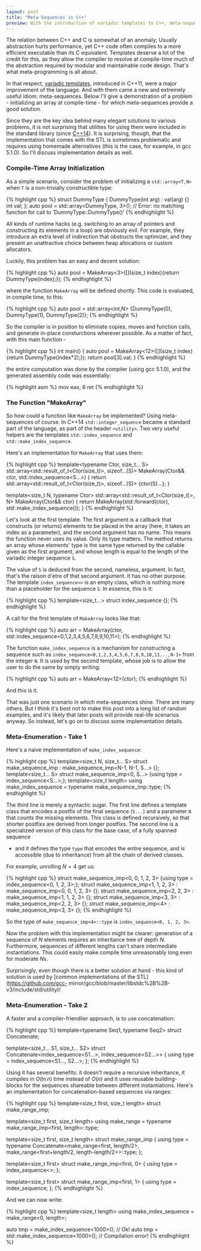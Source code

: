 ```yaml
---
layout: post
title: "Meta-Sequences in C++"
preview: With the introduction of variadic templates to C++, meta-sequences became a central idiom in meta-programming. The standard implementation is not always the best choice.
--- 
```


The relation between C++ and C is somewhat of an anomaly; Usually abstraction
hurts performance, yet C++ code often compiles to a more efficient executable
than its C equivalent. Templates deserve a lot of the credit for this, as they
allow the compiler to resolve at compile-time much of the abstraction required
by modular and maintainable code design. That's what meta-programming is all
about.

In that respect, [variadic
templates](http://en.cppreference.com/w/cpp/language/parameter_pack), introduced
in C++11, were a major improvement of the language. And with them came a new and
extremely useful idiom: meta-sequences. Below I'll give a demonstration of a
problem - initializing an array at compile-time - for which meta-sequences
provide a good solution.

Since they are the key idea behind many elegant solutions to various problems,
it is not surprising that utilities for using them were included in the
standard library (since [C++14](http://en.cppreference.com/w/cpp/utility)). It
is surprising, though, that the implementation that comes with the STL is sometimes
problematic and requires using homemade alternatives (this is the case, for
example, in gcc 5.1.0). So I'll discuss implementation details as well. 
 
### Compile-Time Array Initialization 
 
As a simple scenario, consider the problem of initializing a
```std::array<T,N>``` when ```T``` is a non-trivially constructible type:

{% highlight cpp %}
struct DummyType
{
    DummyType(int arg) : val(arg) {}
    int val;
};
auto pool = std::array<DummyType, 3>(); // Error: no matching function for call to ‘DummyType::DummyType()’
{% endhighlight %}

All kinds of runtime hacks (e.g. switching to an array of pointers and
constructing its elements in a loop) are obviously evil. For example, they
introduce an extra level of indirection that obstructs the optimizer, and they
present an unattractive choice between heap allocations or custom
allocators.

Luckily, this problem has an easy and decent solution:

{% highlight cpp %}
auto pool = MakeArray<3>([](size_t index){return DummyType(index);});
{% endhighlight %}

where the function ```MakeArray``` will be defined shortly. This code is
evaluated, in compile time, to this:

{% highlight cpp %}
auto pool = std::array<int,N> {DummyType(0), DummyType(1), DummyType(2)};
{% endhighlight %}

So the compiler is in position to eliminate copies, moves and function calls,
and generate in-place consturctions wherever possible. As a matter of fact, with
this main function -

{% highlight cpp %}
int main()
{
   auto pool = MakeArray<12>([](size_t index){return DummyType(index*2);});
   return pool[3].val;
}
{% endhighlight %}

the entire computation was done by the compiler (using gcc 5.1.0), and the
generated assembly code was essentially:

{% highlight asm %}
mov     eax, 6
ret
{% endhighlight %}
 
### The Function "MakeArray" 
 
So how could a function like ```MakeArray``` be implemented? Using meta-
sequences of course. In C++14 ```std::integer_sequence``` became a standard part
of the language, as part of the header ```<utility>```. Two very useful helpers
are the templates ```std::index_sequence``` and ```std::make_index_sequence```.

Here's an implementation for ```MakeArray``` that uses them:

{% highlight cpp %}
template<typename Ctor, size_t... S>
std::array<std::result_of_t<Ctor(size_t)>, sizeof...(S)> MakeArray(Ctor&& ctor, std::index_sequence<S...>)
{
   return std::array<std::result_of_t<Ctor(size_t)>, sizeof...(S)> {ctor(S)...};
}

template<size_t N, typename Ctor>
std::array<std::result_of_t<Ctor(size_t)>, N> MakeArray(Ctor&& ctor)
{
   return MakeArray(std::forward<Ctor>(ctor), std::make_index_sequence<N>());
}
{% endhighlight %}

Let's look at the first template. The first argument is a callback that
constructs (or returns) elements to be placed in the array (here, it takes an
index as a parameter), and the second argument has no name. This means the
function never uses its value. Only its type matters. The method returns an
array whose elements' type is the same type returned by the callable given as
the first argument, and whose length is equal to the length of the variadic
integer sequence ```S```.

The value of ```S``` is deduced from the second, nameless, argument. In fact,
that's the raison d'etre of that second argument. It has no other purpose. The
template ```index_sequence<>``` is an empty class, which is nothing more than a
placeholder for the sequence ```S```.  In essence, this is it:

{% highlight cpp %}
template<size_t...> struct index_sequence {};
{% endhighlight %}

A call for the first template of ```MakeArray``` looks like that:

{% highlight cpp %}
auto arr = MakeArray(ctor, std::index_sequence<0,1,2,3,4,5,6,7,8,9,10,11>);
{% endhighlight %}

The function ```make_index_sequence``` is a mechanism for constructing a
sequence such as ```index_sequence<0,1,2,3,4,5,6,7,8,9,10,11...,N-1>``` from the
integer ```N```. It is used by the second template, whose job is to allow the
user to do the same by simply writing:

{% highlight cpp %}
auto arr = MakeArray<12>(ctor);
{% endhighlight %}

And this is it.

That was just one scenario in which meta-sequences shine. There are many others.
But I think it's best not to make this post into a long list of random examples,
and it's likely that later posts will provide real-life scenarios anyway. So
instead, let's go on to discuss some implementation details. 
 
### Meta-Enumeration - Take 1 
 
Here's a naive implementation of ```make_index_sequence```:

{% highlight cpp %}
template<size_t N, size_t... S> struct make_sequence_imp : make_sequence_imp<N-1, N-1, S...> {};
template<size_t... S> struct make_sequence_imp<0, S...> {using type = index_sequence<S...>;};
template<size_t length> using make_index_sequence = typename make_sequence_imp<length>::type;
{% endhighlight %}

The third line is merely a syntactic sugar. The first line defines a template
class that encodes a postfix of the final sequence (```S...```) and a parameter
```N``` that counts the missing elements. This class is defined recursively, so that
shorter postfixs are derived from longer postfixs. The second line is a
specialized version of this class for the base case, of a fully spanned sequence
- and it defines the type ```type``` that encodes the entire sequence, and is
accessible (due to inheritance) from all the chain of derived classes.

For example, unrolling $N=4$ get us:

{% highlight cpp %}
struct make_sequence_imp<0, 0, 1, 2, 3> {using type = index_sequence<0, 1, 2, 3>;};
struct make_sequence_imp<1, 1, 2, 3> : make_sequence_imp<0, 0, 1, 2, 3> {};
struct make_sequence_imp<2, 2, 3> : make_sequence_imp<1, 1, 2, 3> {};
struct make_sequence_imp<3, 3> : make_sequence_imp<2, 2, 3> {};
struct make_sequence_imp<4> : make_sequence_imp<3, 3> {};
{% endhighlight %}

So the type of ```make_sequence_imp<4>::type``` is ```index_sequence<0, 1, 2, 3>```.

Now the problem with this implementation might be clearer: generation of a
sequence of $N$ elements requires an inheritance tree of depth $N$. Furthermore,
sequences of different lengths can't share intermediate instantiations. This
could easily make compile time unreasonably long even for moderate $N$s.

Surprisingly, even though there is a better solution at hand - this kind of
solution is used by [common implementations of the STL](https://github.com/gcc-
mirror/gcc/blob/master/libstdc%2B%2B-v3/include/std/utility)! 
 
### Meta-Enumeration - Take 2

A faster and a compiler-friendlier approach, is to use concatenation:

{% highlight cpp %}
template<typename Seq1, typename Seq2> struct Concatenate;

template<size_t... S1, size_t... S2>
struct Concatenate<index_sequence<S1...>, index_sequence<S2...>> {
    using type = index_sequence<S1..., S2...>;
};
{% endhighlight %}

Using it has several benefits: it doesn't require a recursive inheritance, it
compiles in $O(\ln n)$ time instead of $O(n)$ and it uses reusable building-
blocks for the sequences shareable between different instantiations. Here's an
implementation for concatenation-based sequences via ranges:


{% highlight cpp %}
template<size_t first, size_t length>
struct make_range_imp;

template<size_t first, size_t length>
using make_range = typename make_range_imp<first, length>::type;

template<size_t first, size_t length>
struct make_range_imp {
   using type = typename Concatenate<make_range<first, length/2>,
make_range<first+length/2, length-length/2>>::type;
};

template<size_t first>
struct make_range_imp<first, 0> {
   using type = index_sequence<>;
};

template<size_t first>
struct make_range_imp<first, 1> {
   using type = index_sequence<first>;
};
{% endhighlight %}

And we can now write:

{% highlight cpp %}
template<size_t length> using make_index_sequence = make_range<0, length>;

auto tmp = make_index_sequence<1000>(); // Ok!
auto tmp = std::make_index_sequence<1000>(); // Compilation error!
{% endhighlight %}
